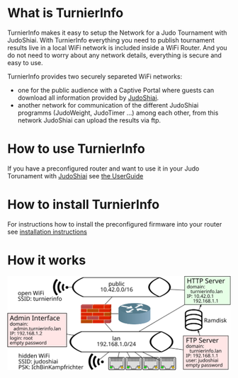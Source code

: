 # What is TurnierInfo
TurnierInfo makes it easy to setup the Network for a Judo Tournament with JudoShiai. With TurnierInfo everything you need to publish tournament results live in a local WiFi network is included inside a WiFi Router. And you do not need to worry about any network details, everything is secure and easy to use.

TurnierInfo provides two securely separeted WiFi networks:

* one for the public audience with a Captive Portal where guests can download all information provided by [JudoShiai](http://www.judoshiai.fi/index-en.php).
* another network for communication of the different JudoShiai programms (JudoWeight, JudoTimer ...) among each other, from this network JudoShiai can upload the results via ftp.

# How to use TurnierInfo
If you have a preconfigured router and want to use it in your Judo Torunament with [JudoShiai](http://www.judoshiai.fi/index-en.php) see [the UserGuide](./UserGuide_de.md)

# How to install TurnierInfo
For instructions how to install the preconfigured firmware into your router see [installation instructions](./install.md)

# How it works
![Details of inner working](./router-internal.svg)